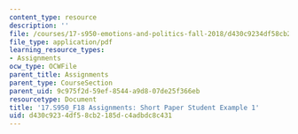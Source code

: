 ```yaml
---
content_type: resource
description: ''
file: /courses/17-s950-emotions-and-politics-fall-2018/d430c9234df58cb2185dc4adbdc8c431_MIT17_S950F18_ShortPaper1.pdf
file_type: application/pdf
learning_resource_types:
- Assignments
ocw_type: OCWFile
parent_title: Assignments
parent_type: CourseSection
parent_uid: 9c975f2d-59ef-8544-a9d8-07de25f366eb
resourcetype: Document
title: '17.S950_F18 Assignments: Short Paper Student Example 1'
uid: d430c923-4df5-8cb2-185d-c4adbdc8c431
---
```

